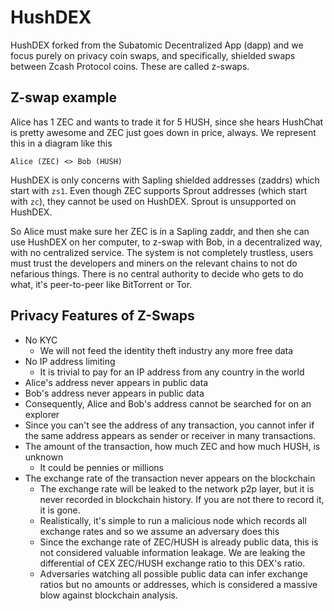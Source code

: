 # HushDEX

HushDEX forked from the Subatomic Decentralized App (dapp) and we focus purely
on privacy coin swaps, and specifically, shielded swaps between Zcash Protocol
coins. These are called z-swaps.

## Z-swap example

Alice has 1 ZEC and wants to trade it for 5 HUSH, since she hears HushChat is
pretty awesome and ZEC just goes down in price, always. We represent this in
a diagram like this

    Alice (ZEC) <> Bob (HUSH)

HushDEX is only concerns with Sapling shielded addresses (zaddrs) which start
with `zs1`. Even though ZEC supports Sprout addresses (which start with `zc`),
they cannot be used on HushDEX. Sprout is unsupported on HushDEX.

So Alice must make sure her ZEC is in a Sapling zaddr, and then she can use
HushDEX on her computer, to z-swap with Bob, in a decentralized way, with
no centralized service. The system is not completely trustless, users must
trust the developers and miners on the relevant chains to not do nefarious
things. There is no central authority to decide who gets to do what, it's
peer-to-peer like BitTorrent or Tor.

## Privacy Features of Z-Swaps

  * No KYC
    * We will not feed the identity theft industry any more free data
  * No IP address limiting
    * It is trivial to pay for an IP address from any country in the world
  * Alice's address never appears in public data
  * Bob's address never appears in public data
  * Consequently, Alice and Bob's address cannot be searched for on an explorer
  * Since you can't see the address of any transaction, you cannot infer if
    the same address appears as sender or receiver in many transactions.
  * The amount of the transaction, how much ZEC and how much HUSH, is unknown
    * It could be pennies or millions
  * The exchange rate of the transaction never appears on the blockchain
    * The exchange rate will be leaked to the network p2p layer, but it is never
      recorded in blockchain history. If you are not there to record it, it is gone.
    * Realistically, it's simple to run a malicious node which records all exchange rates
      and so we assume an adversary does this
    * Since the exchange rate of ZEC/HUSH is already public data, this is not considered valuable
      information leakage. We are leaking the differential of CEX ZEC/HUSH exchange ratio to
      this DEX's ratio.
    * Adversaries watching all possible public data can infer exchange ratios but no amounts
      or addresses, which is considered a massive blow against blockchain analysis.

